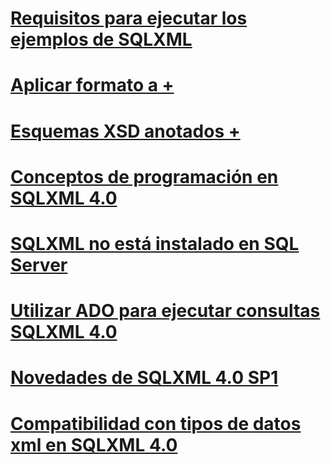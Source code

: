 # [Requisitos para ejecutar los ejemplos de SQLXML](requirements-for-running-sqlxml-examples.md)

# [Aplicar formato a +](../../relational-databases/sqlxml/formatting/client-side-and-server-side-formatting-sqlxml-4-0.md)
# [Esquemas XSD anotados +](../../relational-databases/sqlxml/annotated-xsd-schemas/annotated-xsd-schemas-in-sqlxml-4-0.md)

# [Conceptos de programación en SQLXML 4.0](sqlxml-4-0-programming-concepts.md)
# [SQLXML no está instalado en SQL Server](sqlxml-is-not-installed-in-sql-server.md)
# [Utilizar ADO para ejecutar consultas SQLXML 4.0](using-ado-to-execute-sqlxml-4-0-queries.md)
# [Novedades de SQLXML 4.0 SP1](what-s-new-in-sqlxml-4-0-sp1.md)
# [Compatibilidad con tipos de datos xml en SQLXML 4.0](xml-data-type-support-in-sqlxml-4-0.md)
